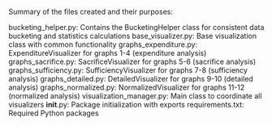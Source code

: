 Summary of the files created and their purposes:

bucketing_helper.py: Contains the BucketingHelper class for consistent data bucketing and statistics calculations
base_visualizer.py: Base visualization class with common functionality
graphs_expenditure.py: ExpenditureVisualizer for graphs 1-4 (expenditure analysis)
graphs_sacrifice.py: SacrificeVisualizer for graphs 5-6 (sacrifice analysis)
graphs_sufficiency.py: SufficiencyVisualizer for graphs 7-8 (sufficiency analysis)
graphs_detailed.py: DetailedVisualizer for graphs 9-10 (detailed analysis)
graphs_normalized.py: NormalizedVisualizer for graphs 11-12 (normalized analysis)
visualization_manager.py: Main class to coordinate all visualizers
__init__.py: Package initialization with exports
requirements.txt: Required Python packages